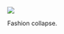 ![](https://db-feed.s3.amazonaws.com/legacy/Screenshot_from_2020_03_19_18_00_56-1584655306849.png)

Fashion collapse.

